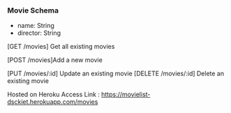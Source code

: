 ### Movie **Schema**

- name: String
- director: String

[GET /movies] Get all existing movies

[POST /movies]Add a new movie

[PUT /movies/:id] Update an existing movie
[DELETE /movies/:id] Delete an existing movie


Hosted on Heroku
Access Link : https://movielist-dsckiet.herokuapp.com/movies

